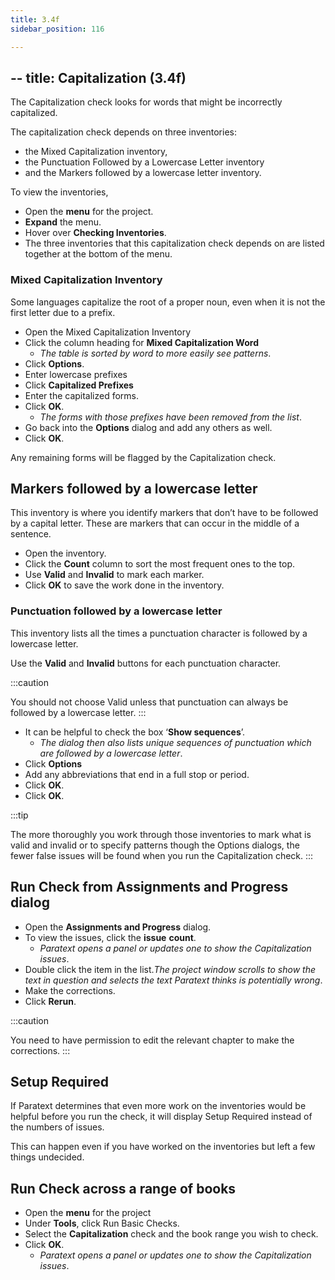 ```yaml
---
title: 3.4f
sidebar_position: 116

---
```




## -- title: Capitalization (3.4f)


The Capitalization check looks for words that might be incorrectly capitalized.


The capitalization check depends on three inventories:

- the Mixed Capitalization inventory,
- the Punctuation Followed by a Lowercase Letter inventory
- and the Markers followed by a lowercase letter inventory.

To view the inventories,

- Open the **menu** for the project.
- **Expand** the menu.
- Hover over **Checking Inventories**.
- The three inventories that this capitalization check depends on are listed together at the bottom of the menu.

### Mixed Capitalization Inventory


Some languages capitalize the root of a proper noun, even when it is not the first letter due to a prefix.

- Open the Mixed Capitalization Inventory
- Click the column heading for **Mixed Capitalization Word**
	- _The table is sorted by word to more easily see patterns_.
- Click **Options**.
- Enter lowercase prefixes
- Click **Capitalized Prefixes**
- Enter the capitalized forms.
- Click **OK**.
	- _The forms with those prefixes have been removed from the list_.
- Go back into the **Options** dialog and add any others as well.
- Click **OK**.

Any remaining forms will be flagged by the Capitalization check.


## Markers followed by a lowercase letter


This inventory is where you identify markers that don’t have to be followed by a capital letter. These are markers that can occur in the middle of a sentence.

- Open the inventory.
- Click the **Count** column to sort the most frequent ones to the top.
- Use **Valid** and **Invalid** to mark each marker.
- Click **OK** to save the work done in the inventory.

### Punctuation followed by a lowercase letter


This inventory lists all the times a punctuation character is followed by a lowercase letter.


Use the **Valid** and **Invalid** buttons for each punctuation character.


:::caution


You should not choose Valid unless that punctuation can always be followed by a lowercase letter. :::

- It can be helpful to check the box ‘**Show sequences**’.
	- _The dialog then also lists unique sequences of punctuation which are followed by a lowercase letter_.
- Click **Options**
- Add any abbreviations that end in a full stop or period.
- Click **OK**.
- Click **OK**.

:::tip


The more thoroughly you work through those inventories to mark what is valid and invalid or to specify patterns though the Options dialogs, the fewer false issues will be found when you run the Capitalization check. :::


## Run Check from Assignments and Progress dialog

- Open the **Assignments and Progress** dialog.
- To view the issues, click the **issue** **count**.
	- _Paratext opens a panel or updates one to show the Capitalization issues_.
- Double click the item in the list._The project window scrolls to show the text in question and selects the text Paratext thinks is potentially wrong_.
- Make the corrections.
- Click **Rerun**.

:::caution


You need to have permission to edit the relevant chapter to make the corrections. :::


## Setup Required


If Paratext determines that even more work on the inventories would be helpful before you run the check, it will display Setup Required instead of the numbers of issues.


This can happen even if you have worked on the inventories but left a few things undecided.


## Run Check across a range of books

- Open the **menu** for the project
- Under **Tools**, click Run Basic Checks.
- Select the **Capitalization** check and the book range you wish to check.
- Click **OK**.
	- _Paratext opens a panel or updates one to show the Capitalization issues_.
